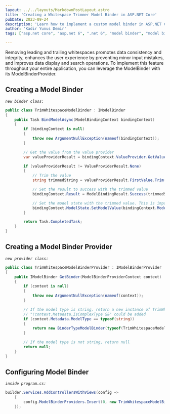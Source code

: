 ```yaml
---
layout: ../../layouts/MarkdownPostLayout.astro
title: 'Creating a Whitespace Trimmer Model Binder in ASP.NET Core'
pubDate: 2023-09-24
description: 'Learn how to implement a custom model binder in ASP.NET Core to trim whitespace from user input.'
author: 'Kadir Yunus Demir'
tags: ["asp.net core", "asp.net 6", ".net 6", "model binder", "model binder provider", "whitespace trimmer", "custom model binder", "data consistency", "user experience", "input validation", "data integrity", "data display", "search operations", "value provider", "ModelBindingContext", "ModelBinderProviderContext", "BinderTypeModelBinder", "validation filter"]

---
```

Removing leading and trailing whitespaces promotes data consistency and integrity, enhances the user experience by preventing minor input mistakes, and improves data display and search operations. To implement this feature throughout your entire application, you can leverage the ModelBinder with its ModelBinderProvider.

## Creating a Model Binder
*`new binder class:`*
```csharp
public class TrimWhitespaceModelBinder : IModelBinder
{
    public Task BindModelAsync(ModelBindingContext bindingContext)
    {
        if (bindingContext is null)
        {
            throw new ArgumentNullException(nameof(bindingContext));
        }

        // Get the value from the value provider
        var valueProviderResult = bindingContext.ValueProvider.GetValue(bindingContext.ModelName);

        if (valueProviderResult != ValueProviderResult.None)
        {
            // Trim the value
            string trimmedString = valueProviderResult.FirstValue.Trim();

            // Set the result to success with the trimmed value
            bindingContext.Result = ModelBindingResult.Success(trimmedString);

            // Set the model state with the trimmed value. This is important because the ValidationFilter view is built from ModelState.
            bindingContext.ModelState.SetModelValue(bindingContext.ModelName, new ValueProviderResult(trimmedString));
        }

        return Task.CompletedTask;
    }
}
```

## Creating a Model Binder Provider
*`new provider class:`*
```csharp
public class TrimWhitespaceModelBinderProvider : IModelBinderProvider
{
    public IModelBinder GetBinder(ModelBinderProviderContext context)
    {
        if (context is null)
        {
            throw new ArgumentNullException(nameof(context));
        }

        // If the model type is string, return a new instance of TrimWhitespaceModelBinder
        // "!context.Metadata.IsComplexType &&" could be added 
        if (context.Metadata.ModelType == typeof(string)) 
        {
            return new BinderTypeModelBinder(typeof(TrimWhitespaceModelBinder));
        }

        // If the model type is not string, return null
        return null;     
    }
}
```

## Configuring Model Binder
*`inside program.cs:`*
```csharp
builder.Services.AddControllersWithViews(config =>
    {
        config.ModelBinderProviders.Insert(0, new TrimWhitespaceModelBinderProvider());
    });
```